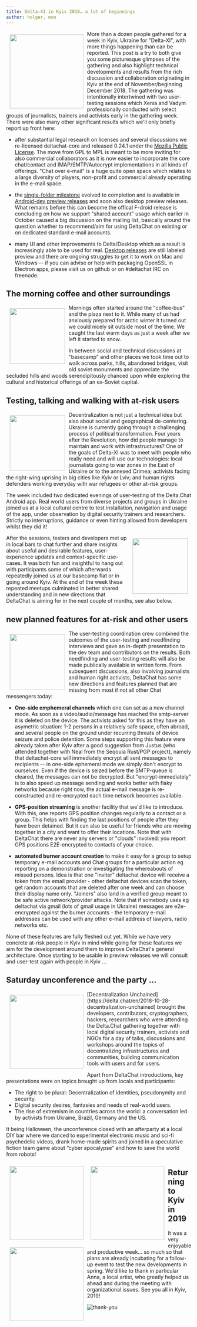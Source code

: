 ```yaml
---
title: Delta-XI in Kyiv 2018… a lot of beginnings 
author: holger, moo
---
```


<img src="../assets/blog/xi-graffity.jpg" width="200" style="float: left; margin: 10px" /> 
More than a dozen people gathered for a week in Kyiv, Ukraine 
for "Delta-XI", with more things happening than can be reported. 
This post is a try to both give you some picturesque glimpses of the
gathering and also highlight technical developments and results from the
rich discussion and collaboration originating in Kyiv at the end of
November/beginning December 2018. The gathering was intentionally
intertwined with two user-testing sessions which Xenia and
Vadym professionally conducted with select groups of journalists,
trainers and activists early in the gathering week.  There were
also many other significant results which we'll only briefly
report up front here: 

- after substantial legal research on licenses and several discussions
  we re-licensed deltachat-core and released 0.24.1 under the 
  [Mozilla Public License](https://github.com/deltachat/deltachat-core/blob/master/LICENSE). 
  The move from GPL to MPL is meant to be more inviting for also commercial
  collaborators as it is now easier to incorporate the core chat/contact and 
  IMAP/SMTP/Autocrypt implementations in all kinds of offerings. 
  "Chat over e-mail" is a huge quite open space which relates to
  a large diversity of players, non-profit and commercial already
  operating in the e-mail space. 

- the [single-folder
  milestone](https://github.com/deltachat/deltachat-core/milestone/2?closed=1)
  evolved to completion and is available in
  [Android-dev preview releases](https://github.com/deltachat/deltachat-android-ii/releases)
  and soon also desktop preview releases. What remains before this can become
  the offical F-droid release is concluding on how we support "shared account" 
  usage which earlier in October caused a big discussion on the mailing list,
  basically around the question whether to recommend/aim for using DeltaChat
  on existing or on dedicated standard e-mail accounts.

- many UI and other improvements to Delta/Desktop which as a result
  is increasingly able to be used for real.  [Desktop releases](https://github.com/deltachat/deltachat-desktop/releases) are still labeled preview and there are ongoing struggles to get
  it to work on Mac and Windows -- if you can advise or help 
  with packaging OpenSSL in Electron apps, please visit us on github
  or on #deltachat IRC on freenode.


The morning coffee and other surroundings
-----------------------------------------

<img src="../assets/blog/xi-bjoern1.jpg" width="150" style="float: left; margin: 10px" /> 

Mornings often started around the "coffee-bus" and the plaza next
to it. While many of us had anxiously prepared for arctic winter it
turned out we could nicely sit outside most of the time.
We caught the last warm days as just a week after we left 
it started to snow. 

In between social and technical discussions at "basecamp" and other
places we took time out to walk across parks, hills, abandoned bridges, 
visit old soviet monuments and appreciate the secluded hills and woods 
serendipitously chanced upon while exploring the cultural and historical 
offerings of an ex-Soviet capital.


Testing, talking and walking with at-risk users 
-----------------------------------------------

<img src="../assets/blog/xi-biggraffityi.jpg" width="150" style="float: left; margin: 10px" /> 
Decentralization is not just a technical idea but also about social
and geographical de-centering. Ukraine is currently going through a
challenging process of political transformation. Four years after the
Revolution, how did people manage to maintain and work with infrastructures?
One of the goals of Delta-XI was to meet with people who really need and will 
use our technologies: local journalists going to war zones in the East of
Ukraine or to the annexed Crimea; activists facing the right-wing
uprising in big cities like Kyiv or Lviv; and human rights defenders
working everyday with war refugees or other at-risk groups.

The week included two dedicated evenings of user-testing of the
Delta.Chat Android app. Real world users from diverse projects and
groups in Ukraine joined us at a local cultural centre to test
installation, navigation and usage of the app, under observation by
digital security trainers and researchers. Strictly no interruptions,
guidance or even hinting allowed from developers whilst they did it!

<img src="../assets/blog/xi-delta-bar.jpg" width="150" style="float: right; margin: 10px" /> 
After the sessions, testers and developers met up in local bars to
chat further and share insights about useful and desirable features,
user-experience updates and context-specific use-cases. It was both fun
and insightful to hang out with participants some of which afterwards
repeatedly joined us at our basecamp flat or in going around Kyiv.  At
the end of the week these repeated meetups culminated in better shared
understanding and in new directions that DeltaChat is aiming for in the
next couple of months, see also below.


new planned features for at-risk and other users
------------------------------------------------

<img src="../assets/blog/xi-activist.jpg" width="150" style="float: left; margin: 10px" /> 
The user-testing coordination crew combined the outcomes of the
user-testing and needfinding interviews and gave an in-depth
presentation to the dev team and contributors on the results. Both
needfinding and user-testing results will also be made publically
available in written form.  From subsequent discussions, also involving
journalists and human right activists, DeltaChat has some new directions
and features planned that are missing from most if not all other Chat
messengers today: 

- **One-side emphemeral channels** which one can set as a new channel
  mode.  As soon as a video/audio/message has reached the smtp-server it is
  deleted on the device.  The activists asked for this as they have an
  asymetric situation: 1-2 persons in a relatively safe space, often
  abroad, and several people on the ground under recurring threats of
  device seizure and police detention.  Some steps supporting this feature
  were already taken after Kyiv after a good suggestion from Justus 
  (who attended together with Neal from the Seqouia Rust/PGP project),
  namely that deltachat-core will immediately encrypt all sent messages 
  to recipients -- in one-side ephemeral mode we simply don't encrypt
  to ourselves.  Even if the device is seized before the SMTP-queue
  is cleared, the messages can not be decrypted. But "encrypt-immediately"
  is to also speed up message sending and works better with flaky networks
  because right now, the actual e-mail message is re-constructed and re-encrypted
  each time network becomes available.

- **GPS-position streaming** is another facility that we'd like to introduce.
  With this, one reports GPS position changes regularly to a contact
  or a group.  This helps with finding the last positions of people
  after they have been detained. But it can also be useful for
  friends who are moving together in a city and want to offer
  their locations. Note that with DeltaChat there are never any
  servers or "clouds" involved: you report GPS positions E2E-encrypted
  to contacts of your choice. 

- **automated burner account creation** to make it easy for a group
  to setup temporary e-mail accounts and Chat groups for a particular
  action eg reporting on a demonstration or investigating the whereabouts
  of missed persons.  Idea is that one "inviter" deltachat device 
  will receive a token from the email provider - other deltachat devices 
  scan the token, get random accounts that are deleted after one week and can
  choose their display name only.  "Joiners" also land in a
  verified group meant to be safe active network/provider attacks. 
  Note that if somebody uses eg deltachat via gmail (lots of gmail usage in Ukraine) 
  messages are e2e-encrypted against the burner accounts - the temporary
  e-mail addresses can be used with any other e-mail address of lawyers,
  radio networks etc. 

None of these features are fully fleshed out yet. While we have
very concrete at-risk people in Kyiv in mind while going for these features
we aim for the development around them to improve DeltaChat's general 
architecture. Once starting to be usable in preview releases we will 
consult and user-test again with people in Kyiv ... 


Saturday unconference and the party ...
--------------------------------------------------

<img src="../assets/blog/xi-unconf.jpg" width="200" style="float: left; margin: 10px" /> 
[Decentralization Unchained](https://delta.chat/en/2018-10-28-decentralization-unchained)
brought the developers, contributors, cryptographers, hackers, researchers who were 
attending the Delta.Chat gathering together with local digital security trainers,
activists and NGOs for a day of talks, discussions and workshops
around the topics of decentralizing infrastructures and communities,
building communication tools with users and for users.

Apart from DeltaChat introductions, key presentations were 
on topics brought up from locals and participants:

- The right to be plural: Decentralization of identities, pseudonymity and security.
- Digital security desires, fantasies and needs of real-world users. 
- The rise of extremism in countries across the world: 
  a conversation led by activists from Ukraine, Brazil, Germany and the US.

It being Halloween, the unconference closed with an afterparty at a
local DIY bar where we danced to experimental electronic music and
sci-fi psychedelic videos, drank home-made spirits and joined in a
speculative fiction team game about “cyber apocalypse” and how to save
the world from robots!

<img src="../assets/blog/xi-party1.jpg" width="200" style="float: left; margin: 10px" /> 
<img src="../assets/blog/xi-party2.jpg" width="200" style="float: left; margin: 10px" /> 
<img src="../assets/blog/xi-dj.jpg" width="200" style="float: left; margin: 10px" /> 



Returning to Kyiv in 2019
-------------------------

It was a very enjoyable and productive week… so much so that plans are
already incubating for a follow-up event to test the new developments in
spring. We'd like to thank in particular Anna, a local artist, who greatly
helped us ahead and during the meeting with organizational issues. 
See you all in Kyiv, 2019!


![thank-you](../assets/blog/xi-thankyou.jpg)
